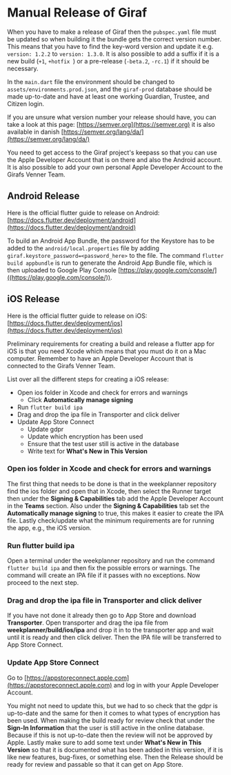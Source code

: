 # Manual Release of Giraf

When you have to make a release of Giraf then the `pubspec.yaml` file must be updated so when building it the bundle gets the correct version number. This means that you have to find the key-word version and update it e.g. `version: 1.2.2` to `version: 1.3.0`. It is also possible to add a suffix if it is a new build (`+1`, `+hotfix `) or a pre-release (`-beta.2`, `-rc.1`) if it should be necessary.

In the `main.dart` file the environment should be changed to `assets/environments.prod.json`, and the `giraf-prod` database should be made up-to-date and have at least one working Guardian, Trustee, and Citizen login.


If you are unsure what version number your release should have, you can take a look at this page: [https://semver.org](https://semver.org) it is also available in danish [https://semver.org/lang/da/](https://semver.org/lang/da/)

You need to get access to the Giraf project's keepass so that you can use the Apple Developer Account that is on there and also the Android account. It is also possible to add your own personal Apple Developer Account to the Girafs Venner Team.

## Android Release

Here is the official flutter guide to release on Android: [https://docs.flutter.dev/deployment/android](https://docs.flutter.dev/deployment/android)

To build an Android App Bundle, the password for the Keystore has to be added to the `android/local.properties` file by adding `giraf.keystore_password=<password_here>` to the file.
The command `flutter build appbundle` is run to generate the Android App Bundle file, which is then uploaded to Google Play Console [https://play.google.com/console/]((https://play.google.com/console/)).

## iOS Release

Here is the official flutter guide to release on iOS: [https://docs.flutter.dev/deployment/ios](https://docs.flutter.dev/deployment/ios)

Preliminary requirements for creating a build and release a flutter app for iOS is that you need Xcode which means that you must do it on a Mac computer. Remember to have an Apple Developer Account that is connected to the Girafs Venner Team.

List over all the different steps for creating a iOS release:

* Open ios folder in Xcode and check for errors and warnings
    * Click **Automatically manage signing**
* Run `flutter build ipa`
* Drag and drop the ipa file in Transporter and click deliver
* Update App Store Connect
    * Update gdpr
    * Update which encryption has been used
    * Ensure that the test user still is active in the database
    * Write text for **What's New in This Version**

### Open ios folder in Xcode and check for errors and warnings

The first thing that needs to be done is that in the weekplanner repository find the ios folder and open that in Xcode, then select the Runner target then under the **Signing & Capabilities** tab add the Apple Developer Account in the **Teams** section. Also under the **Signing & Capabilities** tab set the **Automatically manage signing** to true, this makes it easier to create the IPA file. Lastly check/update what the minimum requirements are for running the app, e.g., the iOS version.

### Run flutter build ipa

Open a terminal under the weekplanner repository and run the command `flutter build ipa` and then fix the possible errors or warnings. The command will create an IPA file if it passes with no exceptions. Now proceed to the next step.

### Drag and drop the ipa file in Transporter and click deliver

If you have not done it already then go to App Store and download **Transporter**. Open transporter and drag the ipa file from **weekplanner/build/ios/ipa** and drop it in to the transporter app and wait until it is ready and then click deliver. Then the IPA file will be transferred to App Store Connect.

### Update App Store Connect

Go to [https://appstoreconnect.apple.com](https://appstoreconnect.apple.com) and log in with your Apple Developer Account.


You might not need to update this, but we had to so check that the gdpr is up-to-date and the same for then it comes to what types of encryption has been used. When making the build ready for review check that under the **Sign-In Information** that the user is still active in the online database. Because if this is not up-to-date then the review will not be approved by Apple. Lastly make sure to add some text under **What's New in This Version** so that it is documented what has been added in this version, if it is like new features, bug-fixes, or something else. Then the Release should be ready for review and passable so that it can get on App Store.
